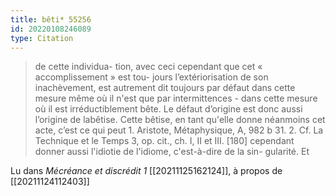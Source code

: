 ```yaml
---
title: bêti* 55256
id: 20220108246089
type: Citation
---
```


> de cette individua- tion, avec ceci cependant que cet « accomplissement » est tou- jours l’extériorisation de son inachèvement, est autrement dit toujours par défaut dans cette mesure même où il n'est que par intermittences - dans cette mesure où il est irréductiblement bête. Le défaut d’origine est donc aussi l’origine de labêtise. Cette bêtise, en tant qu'elle donne néanmoins cet acte, c’est ce qui peut 1. Aristote, Métaphysique, A, 982 b 31. 2. Cf. La Technique et le Temps 3, op. cit., ch. I, II et III. [180] cependant donner aussi l'idiotie de l'idiome, c'est-à-dire de la sin- gularité. Et

Lu dans *Mécréance et discrédit 1* [[20211125162124]], à propos de [[20211124112403]]